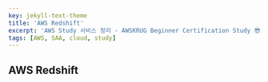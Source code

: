 ```yaml
---
key: jekyll-text-theme
title: 'AWS Redshift'
excerpt: 'AWS Study 서비스 정리 - AWSKRUG Beginner Certification Study 😎'
tags: [AWS, SAA, cloud, study] 
---
```


## AWS Redshift
